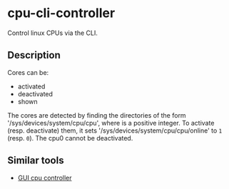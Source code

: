 # cpu-cli-controller

Control linux CPUs via the CLI.

## Description

Cores can be:
- activated
- deactivated
- shown

The cores are detected by finding the directories of the form '/sys/devices/system/cpu/cpu<n>', where <n> is a positive integer. To activate (resp. deactivate) them, it sets '/sys/devices/system/cpu/cpu<n>/online' to `1` (resp. `0`). The cpu0 cannot be deactivated.

## Similar tools
- [GUI cpu controller](https://github.com/ART3MISTICAL/cpu-controller) 
